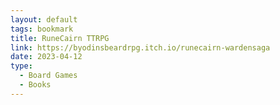 ```yaml
---
layout: default
tags: bookmark
title: RuneCairn TTRPG
link: https://byodinsbeardrpg.itch.io/runecairn-wardensaga
date: 2023-04-12
type:
  - Board Games
  - Books
---
```


